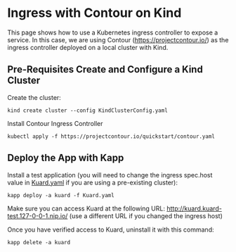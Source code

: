 # Ingress with Contour on Kind

This page shows how to use a Kubernetes ingress controller to expose a service. In this case, we are
using Contour (https://projectcontour.io/) as the ingress controller deployed on a local cluster with Kind.

## Pre-Requisites Create and Configure a Kind Cluster

Create the cluster:
```shell
kind create cluster --config KindClusterConfig.yaml
```

Install Contour Ingress Controller
```shell
kubectl apply -f https://projectcontour.io/quickstart/contour.yaml
```

## Deploy the App with Kapp

Install a test application (you will need to change the ingress spec.host value in [Kuard.yaml](./Kuard.yaml) if you are
using a pre-existing cluster):

```shell
kapp deploy -a kuard -f Kuard.yaml
```

Make sure you can access Kuard at the following URL: http://kuard.kuard-test.127-0-0-1.nip.io/ (use a different URL if you changed
the ingress host)

Once you have verified access to Kuard, uninstall it with this command:

```shell
kapp delete -a kuard
```
